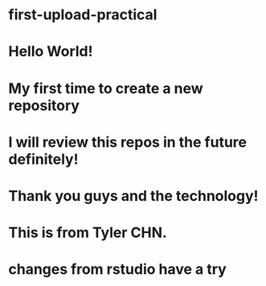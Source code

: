 # first-upload-practical
# Hello World!
# My first time to create a new repository
# I will review this repos in the future definitely!
# Thank you guys and the technology!
# This is from Tyler CHN.
# changes from rstudio have a try

